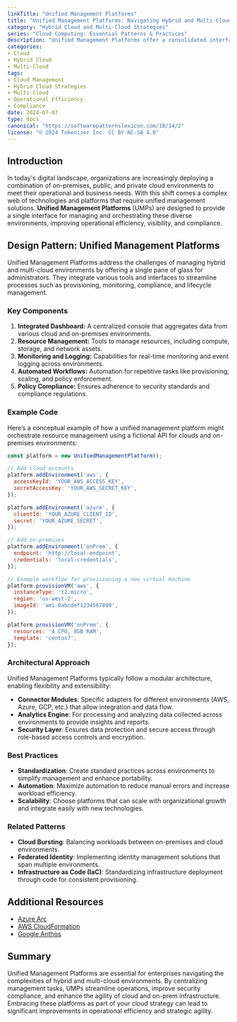 ```yaml
---
linkTitle: "Unified Management Platforms"
title: "Unified Management Platforms: Navigating Hybrid and Multi-Cloud Environments"
category: "Hybrid Cloud and Multi-Cloud Strategies"
series: "Cloud Computing: Essential Patterns & Practices"
description: "Unified Management Platforms offer a consolidated interface for managing multiple cloud and on-premises environments, simplifying operations, enhancing visibility, and improving compliance management across diverse infrastructures."
categories:
- Cloud
- Hybrid Cloud
- Multi-Cloud
tags:
- Cloud Management
- Hybrid Cloud Strategies
- Multi-Cloud
- Operational Efficiency
- Compliance
date: 2024-07-07
type: docs
canonical: "https://softwarepatternslexicon.com/18/14/2"
license: "© 2024 Tokenizer Inc. CC BY-NC-SA 4.0"
---
```


## Introduction

In today's digital landscape, organizations are increasingly deploying a combination of on-premises, public, and private cloud environments to meet their operational and business needs. With this shift comes a complex web of technologies and platforms that require unified management solutions. **Unified Management Platforms** (UMPs) are designed to provide a single interface for managing and orchestrating these diverse environments, improving operational efficiency, visibility, and compliance.

## Design Pattern: Unified Management Platforms

Unified Management Platforms address the challenges of managing hybrid and multi-cloud environments by offering a single pane of glass for administrators. They integrate various tools and interfaces to streamline processes such as provisioning, monitoring, compliance, and lifecycle management.

### Key Components

1. **Integrated Dashboard:** A centralized console that aggregates data from various cloud and on-premises environments.
2. **Resource Management:** Tools to manage resources, including compute, storage, and network assets.
3. **Monitoring and Logging:** Capabilities for real-time monitoring and event logging across environments.
4. **Automated Workflows:** Automation for repetitive tasks like provisioning, scaling, and policy enforcement.
5. **Policy Compliance:** Ensures adherence to security standards and compliance regulations.

### Example Code

Here’s a conceptual example of how a unified management platform might orchestrate resource management using a fictional API for clouds and on-premises environments:

```javascript
const platform = new UnifiedManagementPlatform();

// Add cloud accounts
platform.addEnvironment('aws', {
  accessKeyId: 'YOUR_AWS_ACCESS_KEY',
  secretAccessKey: 'YOUR_AWS_SECRET_KEY',
});

platform.addEnvironment('azure', {
  clientId: 'YOUR_AZURE_CLIENT_ID',
  secret: 'YOUR_AZURE_SECRET',
});

// Add on-premises
platform.addEnvironment('onPrem', {
  endpoint: 'http://local-endpoint',
  credentials: 'local-credentials',
});

// Example workflow for provisioning a new virtual machine
platform.provisionVM('aws', {
  instanceType: 't2.micro',
  region: 'us-west-2',
  imageId: 'ami-0abcdef1234567890',
});

platform.provisionVM('onPrem', {
  resources: '4 CPU, 8GB RAM',
  template: 'centos7',
});
```

### Architectural Approach

Unified Management Platforms typically follow a modular architecture, enabling flexibility and extensibility:

- **Connector Modules**: Specific adapters for different environments (AWS, Azure, GCP, etc.) that allow integration and data flow.
- **Analytics Engine**: For processing and analyzing data collected across environments to provide insights and reports.
- **Security Layer**: Ensures data protection and secure access through role-based access controls and encryption.

### Best Practices

- **Standardization**: Create standard practices across environments to simplify management and enhance portability.
- **Automation**: Maximize automation to reduce manual errors and increase workload efficiency.
- **Scalability**: Choose platforms that can scale with organizational growth and integrate easily with new technologies.

### Related Patterns

- **Cloud Bursting**: Balancing workloads between on-premises and cloud environments.
- **Federated Identity**: Implementing identity management solutions that span multiple environments.
- **Infrastructure as Code (IaC)**: Standardizing infrastructure deployment through code for consistent provisioning.

## Additional Resources

- [Azure Arc](https://azure.microsoft.com/en-us/services/azure-arc/)
- [AWS CloudFormation](https://aws.amazon.com/cloudformation/)
- [Google Anthos](https://cloud.google.com/anthos)

## Summary

Unified Management Platforms are essential for enterprises navigating the complexities of hybrid and multi-cloud environments. By centralizing management tasks, UMPs streamline operations, improve security compliance, and enhance the agility of cloud and on-prem infrastructure. Embracing these platforms as part of your cloud strategy can lead to significant improvements in operational efficiency and strategic agility.
